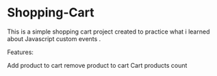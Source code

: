 # Shopping-Cart

This is a simple shopping cart project created to practice what i learned about Javascript custom events .

Features:

Add product to cart 
remove product to cart
Cart products count
